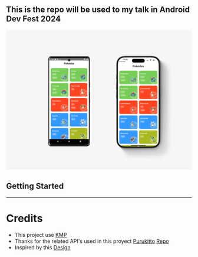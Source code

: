 ## This is the repo will be used to my talk in Android Dev Fest 2024

![Image Preview](https://raw.githubusercontent.com/carlosgub/KMPokedex/refs/heads/main/design/readme_header.webp)

## Getting Started

-----

# Credits
* This project use [KMP](https://kotlinlang.org/docs/multiplatform.html)
* Thanks for the related API's used in this proyect [Purukitto](https://github.com/Purukitto/pokemon-data.json) [Repo](https://github.com/Purukitto/pokemon-data.json)
* Inspired by this [Design](https://dribbble.com/shots/6540871-Pokedex-App)
